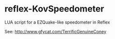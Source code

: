 # reflex-KovSpeedometer
LUA script for a EZQuake-like speedometer in Reflex

See: http://www.gfycat.com/TerrificGenuineConey